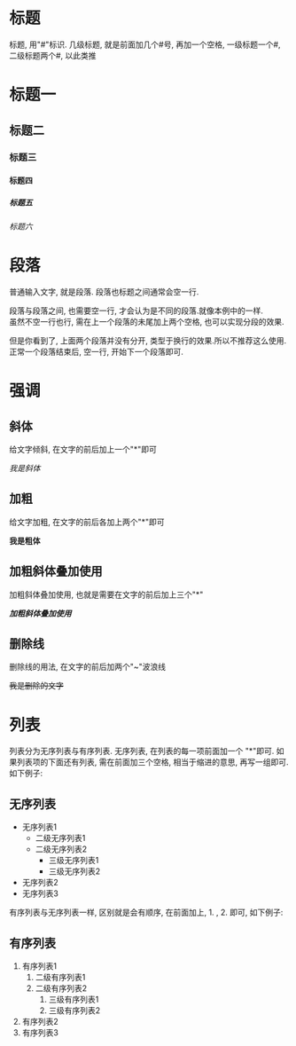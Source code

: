 # 标题

标题, 用"#"标识. 几级标题, 就是前面加几个#号, 再加一个空格, 一级标题一个#, 二级标题两个#, 以此类推

# 标题一
## 标题二
### 标题三
#### 标题四
##### 标题五
###### 标题六

# 段落

普通输入文字, 就是段落. 段落也标题之间通常会空一行.

段落与段落之间, 也需要空一行, 才会认为是不同的段落.就像本例中的一样.  
虽然不空一行也行, 需在上一个段落的未尾加上两个空格, 也可以实现分段的效果.

但是你看到了, 上面两个段落并没有分开, 类型于换行的效果.所以不推荐这么使用. 正常一个段落结束后, 空一行, 开始下一个段落即可.

# 强调

## 斜体

给文字倾斜, 在文字的前后加上一个"*"即可

*我是斜体*

## 加粗

给文字加粗, 在文字的前后各加上两个"*"即可

**我是粗体**

## 加粗斜体叠加使用

加粗斜体叠加使用, 也就是需要在文字的前后加上三个"*"

***加粗斜体叠加使用***

## 删除线

删除线的用法, 在文字的前后加两个"~"波浪线

~~我是删除的文字~~

# 列表

列表分为无序列表与有序列表. 无序列表, 在列表的每一项前面加一个 "*"即可. 如果列表项的下面还有列表, 需在前面加三个空格, 相当于缩进的意思, 再写一组即可.如下例子:

## 无序列表

* 无序列表1
   * 二级无序列表1
   * 二级无序列表2
      * 三级无序列表1
      * 三级无序列表2
* 无序列表2
* 无序列表3

有序列表与无序列表一样, 区别就是会有顺序, 在前面加上, 1. , 2. 即可, 如下例子:

## 有序列表

1. 有序列表1
   1. 二级有序列表1
   2. 二级有序列表2
      1. 三级有序列表1
      2. 三级有序列表2
2. 有序列表2
3. 有序列表3


